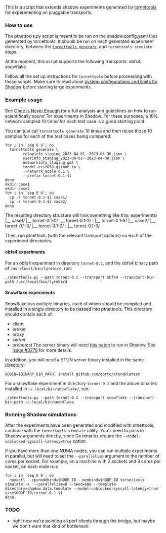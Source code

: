This is a script that extends shadow experiments generated by [tornettools](https://github.com/shadow/tornettools) for experimenting on pluggable transports.

### How to use

The ptnettools.py script is meant to be run on the shadow.config.yaml files generated by tornettools.
It should be run on each generated experiment directory, between the [`tornettools generate`](https://github.com/shadow/tornettools/tree/main#now-we-can-used-the-staged-files-to-generate-many-times), and `tornettools simulate` steps.

At the moment, this script supports the following transports: obfs4, snowflake

Follow all the set up instructions for `tornettools` before proceeding with these scripts. Make sure to read about [system configurations and limits for Shadow](https://shadow.github.io/docs/guide/system_configuration.html) before starting large experiments. 

### Example usage

See [Once is Never Enough](https://www.robgjansen.com/publications/neverenough-sec2021.pdf) for a full analysis and guidelines on how to run scientifically sound Tor experiments in Shadow. For these purposes, a 10% network sampled 10 times for each test case is a good starting point.

You can just call `tornettools generate` 10 times and then reuse those 10 samples for each of the test cases being compared:
```
for i in `seq 0 9`; do
  tornettools generate \
        relayinfo_staging_2023-04-01--2023-04-30.json \
        userinfo_staging_2023-04-01--2023-04-30.json \
        networkinfo_staging.gml \
        tmodel-ccs2018.github.io \
        --network_scale 0.1 \
        --prefix tornet-0.1-$i
done
mkdir case1
mkdir case2
for i in `seq 0 9`; do
  cp -r tornet-0.1-$i case1/
  cp -r tornet-0.1-$i case2/
done
```

The resulting directory structure will look something like this:
experiments/
|__ case1/
    |__ tornet-0.1-0/
    |__ tornet-0.1-2/
    :
    |__ tornet-0.1-9/
|__ case2/
    |__ tornet-0.1-0/
    |__ tornet-0.1-2/
    :
    |__ tornet-0.1-9/

Then, run ptnettools (with the relevant transport options) on each of the experiment directories.

#### obfs4 experiments

For an obfs4 experiment in directory `tornet-0.1`, and the obfs4 binary path of `/usr/local/bin/lyrebird`, run:

```
./ptnettools.py --path tornet-0.1 --transport obfs4 --transport-bin-path /usr/local/bin/lyrebird
```

#### Snowflake experiments

Snowflake has multiple binaries, each of which should be compiled and installed in a single directory to be passed into ptnettools. This directory should contain each of:
- client
- broker
- proxy
- server
- probetest
The server binary will need [this patch](https://raw.githubusercontent.com/cohosh/shadow-snowflake-minimal/main/0001-Snowflake-shadow-patch.patch) to run in Shadow. See [Issue #3278](https://github.com/shadow/shadow/issues/3278) for more details.

In addition, you will need a STUN server binary installed in the same directory:
```
GOBIN=[BINARY_DIR_PATH] install github.com/gortc/stund@latest
```

For a snowflake experiment in directory `tornet-0.1` and the above binaries installed in `~/.local/bin/snowflake/`, run:
```
./ptnettools.py --path tornet-0.1 --transport snowflake --transport-bin-path ~/.local/bin/snowflake
```

### Running Shadow simulations

After the experiments have been generated and modified with ptnettools, continue with the `tornettools simulate` utility. You'll need to pass in Shadow arguments directly, since Go binaries require the `--model-unblocked-syscall-latency=true` option.

If you have more than one NUMA nodes, you can run multiple experiments in parallel, but will need to set the `--parallelism` argument to the number of cores per socket. For example, on a machine with 2 sockets and 8 cores per socket, on each node run:
```
for i in `seq 0 9`; do
  numactl --cpunodebind=$NODE_ID --membind=$NODE_ID tornettools simulate -a '--parallelism=8 --seed=666 --template-directory=shadow.data.template --model-unblocked-syscall-latency=true' case$NODE_ID/tornet-0.1-$i
done
```

### TODO
- right now we're pointing all perf clients through the bridge, but maybe we don't want that kind of bottleneck

